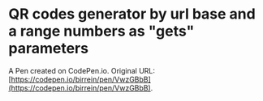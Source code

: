 # QR codes generator by url base and a range numbers as "gets" parameters

A Pen created on CodePen.io. Original URL: [https://codepen.io/birrein/pen/VwzGBbB](https://codepen.io/birrein/pen/VwzGBbB).


